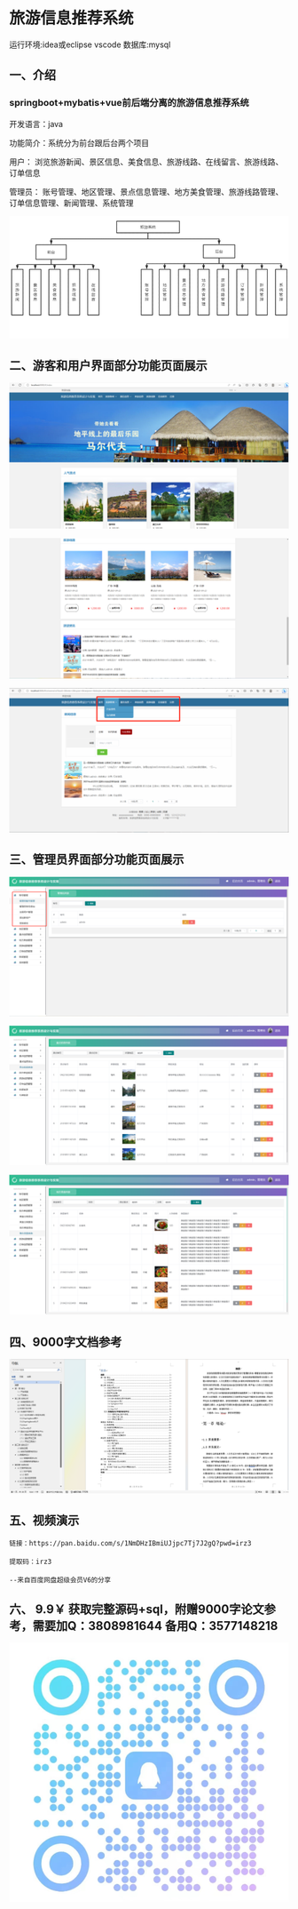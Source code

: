 # 旅游信息推荐系统

运行环境:idea或eclipse vscode 数据库:mysql

## 一、介绍

### springboot+mybatis+vue前后端分离的旅游信息推荐系统

开发语言：java

功能简介：系统分为前台跟后台两个项目

用户：  浏览旅游新闻、景区信息、美食信息、旅游线路、在线留言、旅游线路、订单信息

管理员： 账号管理、地区管理、景点信息管理、地方美食管理、旅游线路管理、订单信息管理、新闻管理、系统管理

![img.png](imgs/img.png)

## 二、游客和用户界面部分功能页面展示

![img_1.png](imgs/img_1.png)

![img_3.png](imgs/img_3.png)

![img_4.png](imgs/img_4.png)

## 三、管理员界面部分功能页面展示

![img_5.png](imgs/img_5.png)

![img_6.png](imgs/img_6.png)

![img_7.png](imgs/img_7.png)

## 四、9000字文档参考

![img.png](img.png)

## 五、视频演示

```
链接：https://pan.baidu.com/s/1NmDHzIBmiUJjpc7Tj7J2gQ?pwd=irz3

提取码：irz3

--来自百度网盘超级会员V6的分享
```

## 六、 9.9￥ 获取完整源码+sql，附赠9000字论文参考，需要加Q：3808981644 备用Q：3577148218

![img_1.png](img_1.png)
